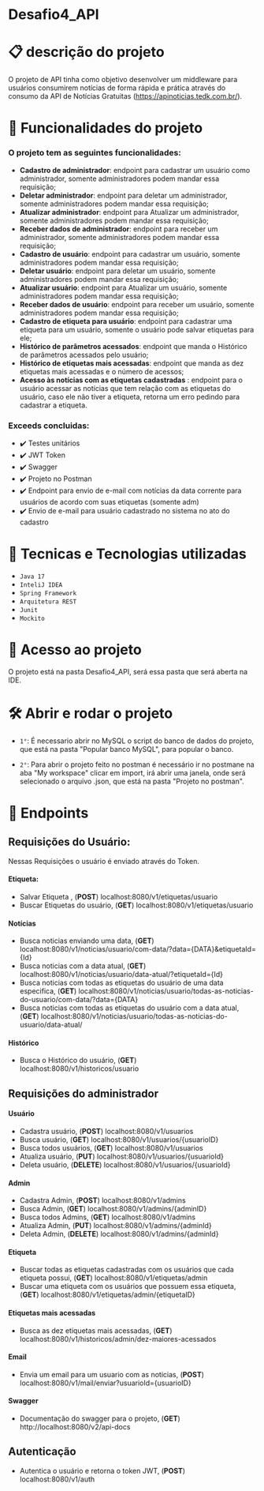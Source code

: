 # Desafio4_API

# :clipboard: descrição do projeto

 O projeto de API tinha como objetivo desenvolver um middleware para usuários consumirem notícias de forma 
rápida e prática através do consumo da API de Notícias Gratuitas (https://apinoticias.tedk.com.br/). 

# :hammer: Funcionalidades do projeto

### O projeto tem as seguintes funcionalidades:

- **Cadastro de administrador**: endpoint para cadastrar um usuário como administrador, somente administradores 
podem mandar essa requisição;
- **Deletar administrador**: endpoint para deletar um administrador, somente administradores 
podem mandar essa requisição;
- **Atualizar administrador**: endpoint para Atualizar um administrador, somente administradores 
podem mandar essa requisição;
- **Receber dados de administrador**: endpoint para receber um administrador, somente administradores 
podem mandar essa requisição;
- **Cadastro de usuário**: endpoint para cadastrar um usuário, somente administradores 
podem mandar essa requisição;
- **Deletar usuário**: endpoint para deletar um usuário, somente administradores 
podem mandar essa requisição;
- **Atualizar usuário**: endpoint para Atualizar um usuário, somente administradores 
podem mandar essa requisição;
- **Receber dados de usuário**: endpoint para receber um usuário, somente administradores 
podem mandar essa requisição;
- **Cadastro de etiqueta para usuário**: endpoint para cadastrar uma etiqueta para um usuário, somente o usuário pode 
salvar etiquetas para ele;
- **Histórico de parâmetros acessados**: endpoint que manda o Histórico de parâmetros acessados pelo usuário;
- **Histórico de etiquetas mais acessadas**: endpoint que manda as dez etiquetas mais acessadas e o número de acessos;
- **Acesso às notícias com as etiquetas cadastradas** : endpoint para o usuário acessar as notícias que tem relação com as etiquetas
do usuário, caso ele não tiver a etiqueta, retorna um erro pedindo para cadastrar a etiqueta.

### Exceeds concluidas:

- :heavy_check_mark: Testes unitários 
- :heavy_check_mark: JWT Token
- :heavy_check_mark: Swagger 
- :heavy_check_mark: Projeto no Postman  
- :heavy_check_mark: Endpoint para envio de e-mail com notícias da data corrente para 
usuários de acordo com suas etiquetas (somente adm) 
- :heavy_check_mark: Envio de e-mail para usuário cadastrado no sistema no ato do cadastro

# :telescope: Tecnicas e Tecnologias utilizadas

 - `Java 17`
 - `InteliJ IDEA`
 - `Spring Framework`
 - `Arquitetura REST`
 - `Junit`
 - `Mockito`

# 📁 Acesso ao projeto

 O projeto está na pasta Desafio4_API, será essa pasta que será aberta na IDE.

# 🛠️ Abrir e rodar o projeto

- `1°`: É necessario abrir no MySQL o script do banco de dados do projeto, que está na pasta "Popular banco MySQL",
para popular o banco.

- `2°`: Para abrir o projeto feito no postman é necessário ir no postmane na aba "My workspace" clicar em import, 
irá abrir uma janela, onde será selecionado o arquivo .json, que está na pasta "Projeto no postman".

# :incoming_envelope: Endpoints

## Requisições do Usuário:

 Nessas Requisições o usuário é enviado através do Token.

#### Etiqueta:

- Salvar Etiqueta , (**POST**) localhost:8080/v1/etiquetas/usuario
- Buscar Etiquetas do usuário, (**GET**) localhost:8080/v1/etiquetas/usuario

#### Notícias

 - Busca noticias enviando uma data, (**GET**) localhost:8080/v1/noticias/usuario/com-data/?data={DATA}&etiquetaId={Id}
 - Busca noticias com a data atual, (**GET**) localhost:8080/v1/noticias/usuario/data-atual/?etiquetaId={Id} 
 - Busca noticias com todas as etiquetas do usuário de uma data especifica, (**GET**) localhost:8080/v1/noticias/usuario/todas-as-noticias-do-usuario/com-data/?data={DATA}
 - Busca noticias com todas as etiquetas do usuário com a data atual, (**GET**) localhost:8080/v1/noticias/usuario/todas-as-noticias-do-usuario/data-atual/

#### Histórico

- Busca o Histórico do usuário, (**GET**) localhost:8080/v1/historicos/usuario

## Requisições do administrador

#### Usuário

- Cadastra usuário, (**POST**) localhost:8080/v1/usuarios
- Busca usuário, (**GET**) localhost:8080/v1/usuarios/{usuarioID}
- Busca todos usuários, (**GET**) localhost:8080/v1/usuarios
- Atualiza usuário, (**PUT**) localhost:8080/v1/usuarios/{usuarioId}
- Deleta usuário, (**DELETE**) localhost:8080/v1/usuarios/{usuarioId}

#### Admin

- Cadastra Admin, (**POST**) localhost:8080/v1/admins
- Busca Admin, (**GET**) localhost:8080/v1/admins/{adminID}
- Busca todos Admins, (**GET**) localhost:8080/v1/admins
- Atualiza Admin, (**PUT**) localhost:8080/v1/admins/{adminId}
- Deleta Admin, (**DELETE**) localhost:8080/v1/admins/{adminId}

#### Etiqueta

- Buscar todas as etiquetas cadastradas com os usuários que cada etiqueta possui, (**GET**) localhost:8080/v1/etiquetas/admin
- Buscar uma etiqueta com os usuários que possuem essa etiqueta, (**GET**) localhost:8080/v1/etiquetas/admin/{etiquetaID}

#### Etiquetas mais acessadas

- Busca as dez etiquetas mais acessadas, (**GET**) localhost:8080/v1/historicos/admin/dez-maiores-acessados

#### Email

- Envia um email para um usuario com as noticias, (**POST**) localhost:8080/v1/mail/enviar?usuarioId={usuarioID}

#### Swagger

- Documentação do swagger para o projeto, (**GET**) http://localhost:8080/v2/api-docs

## Autenticação

- Autentica o usuário e retorna o token JWT, (**POST**) localhost:8080/v1/auth

